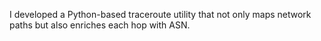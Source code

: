 I developed a Python-based traceroute utility that not only maps network paths but also enriches each hop with ASN.
